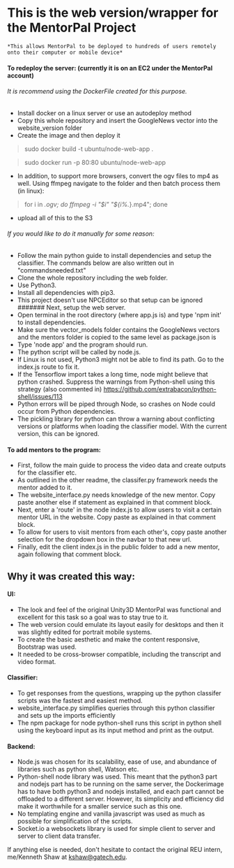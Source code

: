 # This is the web version/wrapper for the MentorPal Project
    *This allows MentorPal to be deployed to hundreds of users remotely onto their computer or mobile device*

#### To redeploy the server: (currently it is on an EC2 under the MentorPal account)
###### It is recommend using the DockerFile created for this purpose.  
- Install docker on a linux server or use an autodeploy method
- Copy this whole repository and insert the GoogleNews vector into the website_version folder
- Create the image and then deploy it
> sudo docker build -t ubuntu/node-web-app .

> sudo docker run -p 80:80 ubuntu/node-web-app
- In addition, to support more browsers, convert the ogv files to mp4 as well.  Using ffmpeg navigate to the folder and then batch process them (in linux):
> for i in *.ogv; do ffmpeg -i "$i" "${i%.*}.mp4"; done
- upload all of this to the S3
###### If you would like to do it manually for some reason:
- Follow the main python guide to install dependencies and setup the classifier.  The commands below are also written out in "commandsneeded.txt"
- Clone the whole repository including the web folder.
- Use Python3.
- Install all dependencies with pip3.
- This project doesn't use NPCEditor so that setup can be ignored
####### Next, setup the web server.
- Open terminal in the root directory (where app.js is) and type 'npm init' to install dependencies.
- Make sure the vector_models folder contains the GoogleNews vectors and the mentors folder is copied to the same level as package.json is
- Type 'node app' and the program should run.
- The python script will be called by node.js.
- If Linux is not used, Python3 might not be able to find its path.  Go to the index.js route to fix it.
- If the Tensorflow import takes a long time, node might believe that python crashed.  Suppress the warnings from Python-shell using this strategy (also commented in)
https://github.com/extrabacon/python-shell/issues/113
- Python errors will be piped through Node, so crashes on Node could occur from Python dependencies.
- The pickling library for python can throw a warning about conflicting versions or platforms when loading the classifier model.  With the current version, this can be ignored.
#### To add mentors to the program:
- First, follow the main guide to process the video data and create outputs for the classifier etc.
- As outlined in the other readme, the classifer.py framework needs the mentor added to it.
- The website_interface.py needs knowledge of the new mentor.  Copy paste another else if statement as explained in that comment block.
- Next, enter a 'route' in the node index.js to allow users to visit a certain mentor URL in the website.  Copy paste as explained in that comment block.
- To allow for users to visit mentors from each other's, copy paste another selection for the dropdown box in the navbar to that new url.
- Finally, edit the client index.js in the public folder to add a new mentor, again following that comment block.
## Why it was created this way:
#### UI:
- The look and feel of the original Unity3D MentorPal was functional and excellent for this task so a goal was to stay true to it.
- The web version could emulate its layout easily for desktops and then it was slightly edited for portrait mobile systems.
- To create the basic aesthetic and make the content responsive, Bootstrap was used.
- It needed to be cross-browser compatible, including the transcript and video format.
#### Classifier:
- To get responses from the questions, wrapping up the python classifer scripts was the fastest and easiest method.
- website_interface.py simplifies queries through this python classifier and sets up the imports efficiently
- The npm package for node python-shell runs this script in python shell using the keyboard input as its input method and print as the output.
#### Backend:
- Node.js was chosen for its scalability, ease of use, and abundance of libraries such as python shell, Watson etc.
- Python-shell node library was used. This meant that the python3 part and nodejs part has to be running on the same server, the Dockerimage has to have both python3 and nodejs installed, and each part cannot be offloaded to a different server.  However, its simplicity and efficiency did make it worthwhile for a smaller service such as this one.
- No templating engine and vanilla javascript was used as much as possible for simplification of the scripts.
- Socket.io a websockets library is used for simple client to server and server to client data transfer.

If anything else is needed, don't hesitate to contact the original REU intern, me/Kenneth Shaw at kshaw@gatech.edu.
